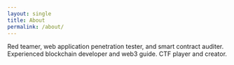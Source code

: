 ```yaml
---
layout: single
title: About
permalink: /about/
---
```


Red teamer, web application penetration tester, and smart contract auditer. Experienced blockchain developer and web3 guide. CTF player and creator.